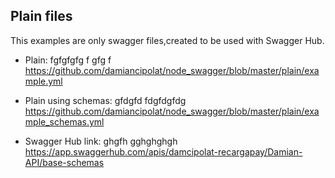 ## Plain files
This examples are only swagger files,created to be used with Swagger Hub.

- Plain:
fgfgfgfg f gfg f
https://github.com/damiancipolat/node_swagger/blob/master/plain/example.yml

- Plain using schemas:
gfdgfd fdgfdgfdg
https://github.com/damiancipolat/node_swagger/blob/master/plain/example_schemas.yml

- Swagger Hub link:
ghgfh gghghghgh
https://app.swaggerhub.com/apis/damcipolat-recargapay/Damian-API/base-schemas
